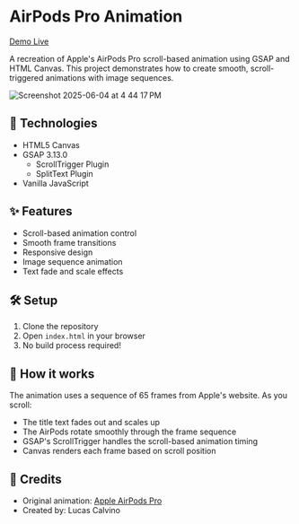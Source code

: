 # AirPods Pro Animation

[Demo Live](https://gsap-airpods-pro-animation.vercel.app/)

A recreation of Apple's AirPods Pro scroll-based animation using GSAP and HTML Canvas. This project demonstrates how to create smooth, scroll-triggered animations with image sequences.

![Screenshot 2025-06-04 at 4 44 17 PM](https://github.com/user-attachments/assets/a1835c21-f1e5-4d67-81eb-ca86c7388928)

## 🚀 Technologies

- HTML5 Canvas
- GSAP 3.13.0
  - ScrollTrigger Plugin
  - SplitText Plugin
- Vanilla JavaScript

## ✨ Features

- Scroll-based animation control
- Smooth frame transitions
- Responsive design
- Image sequence animation
- Text fade and scale effects

## 🛠️ Setup

1. Clone the repository
2. Open `index.html` in your browser
3. No build process required!

## 🎯 How it works

The animation uses a sequence of 65 frames from Apple's website. As you scroll:
- The title text fades out and scales up
- The AirPods rotate smoothly through the frame sequence
- GSAP's ScrollTrigger handles the scroll-based animation timing
- Canvas renders each frame based on scroll position

## 📝 Credits

- Original animation: [Apple AirPods Pro](https://www.apple.com/la/airpods-pro/)
- Created by: Lucas Calvino
